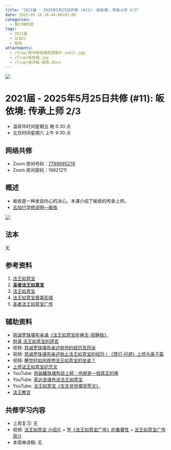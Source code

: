 ```yaml
---
title: "2021届 - 2025年5月25日共修 (#11): 皈依境: 传承上师 2/3"
date: 2025-05-18 16:44:00+01:00
categories:
  - 慧灯禅修班
tags:
  - 2021届
  - 五加行
  - 皈依
attachments:
  - /f/up/莲师皈依境观想图片-small.jpg
  - /f/up/皈依偈.jpg
  - /f/up/串讲稿-皈依.docx
---
```

![](/f/up/maxresdefault.jpg)

# 2021届 - 2025年5月25日共修 (#11): 皈依境: 传承上师 2/3

* 温哥华时间星期五 晚 6:30 点
* 北京时间星期六 上午 9:30 点

## 网络共修

* Zoom 房间号码：[7789995278](https://zoom.us/j/7789995278)
* Zoom 房间密码：19621211

## 概述

* 皈依是一种发自内心的决心。本课介绍了皈依的传承上师。
* [](<>)[](<>)[](<>)[](<>)[](<>)[](<>)[](<>)[](<>)[](<>)[](https://fohuifayu.com/index.php/huideng-jiangtang/chanxiuke/zen-04/8656-zen04-gy)[五加行学修说明—皈依](https://fohuifayu.com/index.php/huideng-jiangtang/chanxiuke/zen-04/8656-zen04-gy) 

![](/f/up/screenshot-2025-05-06-at-21-22-27-智慧海首页.png)

## 法本

[](<>)[](<>)[](<>)[](https://huidengchanxiu.net/books/b3/)[](https://fohuifayu.com/index.php/huideng-zhiguang/huideng-series/si-ce)[](https://fohuifayu.com/index.php/huideng-zhiguang/huideng-series/si-ce/236-a00033)[](<>)无[](<>)[](<>)[](<>)[](<>)[](<>)[](<>)[](<>)[](<>)[](<>)[](<>)[](<>)

## 参考资料

1. [法王如意宝](https://fohuifayu.com/index.php/famai-chuancheng/fawang-ruyibao)
2. **[圣者法王如意宝](https://www.zhihuihai.net/%E5%AE%81%E7%8E%9B%E6%B3%95%E8%84%89%E4%BC%A0%E6%89%BF/%E5%9C%A3%E8%80%85%E6%B3%95%E7%8E%8B%E5%A6%82%E6%84%8F%E5%AE%9D)**
3. [法王如意宝](https://www.xianmixuezi.com/%E4%BC%A0%E6%89%BF%E6%BA%90%E6%B5%81/%E6%B3%95%E8%84%89%E4%BC%A0%E6%89%BF/%E6%B3%95%E7%8E%8B%E5%A6%82%E6%84%8F%E5%AE%9D)
4. [法王如意宝晋美彭措](https://www.xianmixuezi.com/%E4%BC%A0%E6%89%BF%E6%BA%90%E6%B5%81/%E4%BC%A0%E6%89%BF%E7%A5%96%E5%B8%88/18-%E6%B3%95%E7%8E%8B%E5%A6%82%E6%84%8F%E5%AE%9D%E6%99%8B%E7%BE%8E%E5%BD%AD%E6%8E%AA)
5. [圣者法王如意宝广传](https://www.xianmixuezi.com/%E6%B3%95%E7%8E%8B%E8%91%97%E4%BD%9C%E8%AF%91%E4%BC%A0/%E5%9C%A3%E8%80%85%E6%B3%95%E7%8E%8B%E5%A6%82%E6%84%8F%E5%AE%9D%E5%B9%BF%E4%BC%A0)

## **辅助资料**

* [慈诚罗珠堪布亲诵《法王如意宝祈祷文-寂静版》](https://fohuifayu.com/index.php/other-column/9666-v04?title=)
* [附录 法王如意宝的遗言](https://fohuifayu.com/index.php/huideng-zhiguang/dianzi-congshu/sheng-yu-si/8918-a00051)
* 视频: [慈诚罗珠堪布亲述依师的经历及窍诀](https://fohuifayu.com/index.php/shipin-jingcui/wenda-zhailu/5425-W19030-V01?title=%E6%B3%95%E7%8E%8B%E5%A6%82%E6%84%8F%E5%AE%9D)
* 视频: [慈诚罗珠堪布亲述依止法王如意宝的经历丨《慧灯·问道》上师与弟子篇](https://fohuifayu.com/index.php/shipin-jingcui/huideng-wendao/disi-ji/shangshi-yu-dizi-pian/4541-w19030?title=)
* 视频: [睡觉时如何观想法王如意宝的坐姿？](https://fohuifayu.com/index.php/shipin-jingcui/wenda-zhailu/3474-V17024-V09?title=)
* [上师法王如意宝纪念文](https://www.xianmixuezi.com/%E5%85%B6%E4%BB%96/%E4%B8%83%E7%A5%88%E7%A5%B7%E6%96%87/%E4%B8%8A%E5%B8%88%E6%B3%95%E7%8E%8B%E5%A6%82%E6%84%8F%E5%AE%9D%E7%BA%AA%E5%BF%B5%E6%96%87)
* YouTube: [慈誠羅珠堪布談上師：他就是一個真正的佛](https://www.youtube.com/watch?v=SfMePB-zDBQ)
* YouTube: [](<>)[索达吉堪布谈法王如意宝](https://www.youtube.com/watch?v=mLkFARCrd4Q)
* YouTube: [法王如意宝《生生世世摄受愿文》](https://www.youtube.com/watch?v=77omPAVL4bU)
* [](https://www.youtube.com/watch?v=77omPAVL4bU)[法王教言](https://www.zhihuihai.net/%E6%85%A7%E6%B5%B7%E5%AE%9D%E8%97%8F/%E6%B3%95%E7%8E%8B%E5%A6%82%E6%84%8F%E5%AE%9D%E6%95%99%E8%A8%80/%E6%B3%95%E7%8E%8B%E6%95%99%E8%A8%80)

## **共修学习内容**

* 上周复习: [](<>)[](<>)[](<>)[](<>)[](<>)[](<>)[](<>)[](/f/up/开显解脱道略释1-思考题.pptx)[](/f/up/开显解脱道略释2-思考题.pptx)[](/f/up/开显解脱道略释3-思考题.pptx)[](/f/up/开显解脱道略释4-思考题.pptx)[](https://fohuifayu.com/index.php/huideng-jiangtang/chanxiuke/zen-04/2542-l17092)无[](<>)[](<>)[](<>)[](<>)[](<>)[](<>)[](<>)[](<>)[](<>)[](<>)[](<>)
* 视频: [法王如意宝 介绍片](https://www.youtube.com/watch?v=sqZzJueJatM) + [](https://www.zhihuihai.net/%E8%8E%B2%E5%B8%88%E4%BF%AE%E6%B3%95/%E8%8E%B2%E5%B8%88%E7%95%A5%E4%BC%A0%E6%B3%95%E7%8E%8B%E9%80%A0)[](https://www.zhihuihai.net/%E8%8E%B2%E5%B8%88%E4%BF%AE%E6%B3%95/%E8%8E%B2%E5%B8%88%E7%95%A5%E4%BC%A0%E6%B3%95%E7%8E%8B%E9%80%A0)[学《法王如意宝广传》的重要性](https://www.xianmixuezi.com/%E6%B3%95%E7%8E%8B%E8%91%97%E4%BD%9C%E8%AF%91%E4%BC%A0/%E5%9C%A3%E8%80%85%E6%B3%95%E7%8E%8B%E5%A6%82%E6%84%8F%E5%AE%9D%E5%B9%BF%E4%BC%A0/%E5%AD%A6%E6%B3%95%E7%8E%8B%E5%A6%82%E6%84%8F%E5%AE%9D%E5%B9%BF%E4%BC%A0%E7%9A%84%E9%87%8D%E8%A6%81%E6%80%A7) + [法王如意宝广传 简介](https://www.youtube.com/playlist?list=PLLFRYpO3Y0n54bxpqPgiiPxxmpeuHrQkm)[](https://www.zhihuihai.net/%E8%8E%B2%E5%B8%88%E4%BF%AE%E6%B3%95/%E8%8E%B2%E5%B8%88%E7%95%A5%E4%BC%A0%E6%96%87%E6%AE%8A%E7%A5%88%E8%AF%B7%E6%96%87%E4%BC%A0%E6%89%BF)
* 本周串讲稿: [](/f/up/串讲稿-皈依.docx)[](/f/up/串讲稿-皈依.docx)[](<>)[](<>)[](<>)[](<>)[](<>)[](<>)[](<>)[](<>)[](<>)[](<>)[](<>)[](<>)[](<>)[](<>)无[](<>)[](<>)[](<>)[](<>)[](<>)[](<>)[](<>)[](<>)[](<>)[](<>)[](<>)[](/f/up/串讲稿-皈依.docx)
